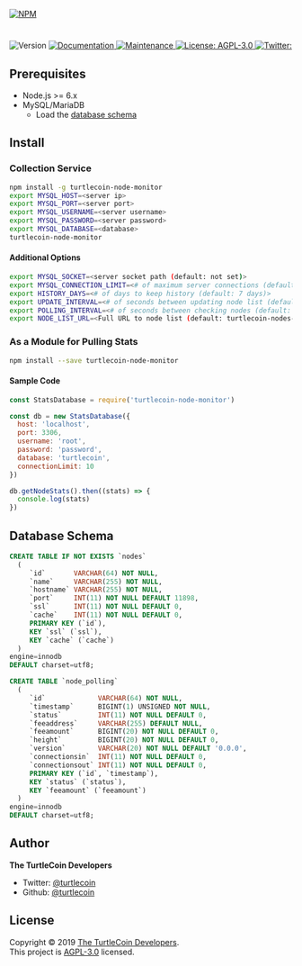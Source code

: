 [![NPM](https://nodei.co/npm/turtlecoin-node-monitor.png?downloads=true&stars=true)](https://nodei.co/npm/turtlecoin-node-monitor/)

<h1 align="center"></h1>
<p>
  <img alt="Version" src="https://img.shields.io/badge/version-0.0.1-blue.svg?cacheSeconds=2592000" />
  <a href="https://github.com/turtlecoin/turtlecoin-node-monitor#readme">
    <img alt="Documentation" src="https://img.shields.io/badge/documentation-meh-brightgreen.svg" target="_blank" />
  </a>
  <a href="https://github.com/turtlecoin/turtlecoin-node-monitor/graphs/commit-activity">
    <img alt="Maintenance" src="https://img.shields.io/badge/Maintained%3F-yes-green.svg" target="_blank" />
  </a>
  <a href="https://github.com/turtlecoin/turtlecoin-node-monitor/blob/master/LICENSE">
    <img alt="License: AGPL-3.0" src="https://img.shields.io/badge/License-AGPL-yellow.svg" target="_blank" />
  </a>
  <a href="https://twitter.com/ ">
    <img alt="Twitter:  " src="https://img.shields.io/twitter/follow/_turtlecoin.svg?style=social" target="_blank" />
  </a>
</p>

## Prerequisites

* Node.js >= 6.x
* MySQL/MariaDB
  * Load the [database schema](#database-schema)

## Install



### Collection Service

```sh
npm install -g turtlecoin-node-monitor
export MYSQL_HOST=<server ip>
export MYSQL_PORT=<server port>
export MYSQL_USERNAME=<server username>
export MYSQL_PASSWORD=<server password>
export MYSQL_DATABASE=<database>
turtlecoin-node-monitor
```

#### Additional Options

```sh
export MYSQL_SOCKET=<server socket path (default: not set)>
export MYSQL_CONNECTION_LIMIT=<# of maximum server connections (default: 10)>
export HISTORY_DAYS=<# of days to keep history (default: 7 days)>
export UPDATE_INTERVAL=<# of seconds between updating node list (default: 1 hour)>
export POLLING_INTERVAL=<# of seconds between checking nodes (default: 120s)>
export NODE_LIST_URL=<Full URL to node list (default: turtlecoin-nodes-json)>
```

### As a Module for Pulling Stats

```sh
npm install --save turtlecoin-node-monitor
```

#### Sample Code

```javascript
const StatsDatabase = require('turtlecoin-node-monitor')

const db = new StatsDatabase({
  host: 'localhost',
  port: 3306,
  username: 'root',
  password: 'password',
  database: 'turtlecoin',
  connectionLimit: 10
})

db.getNodeStats().then((stats) => {
  console.log(stats)
})
```

## Database Schema

```sql
CREATE TABLE IF NOT EXISTS `nodes`
  (
     `id`       VARCHAR(64) NOT NULL,
     `name`     VARCHAR(255) NOT NULL,
     `hostname` VARCHAR(255) NOT NULL,
     `port`     INT(11) NOT NULL DEFAULT 11898,
     `ssl`      INT(11) NOT NULL DEFAULT 0,
     `cache`    INT(11) NOT NULL DEFAULT 0,
     PRIMARY KEY (`id`),
     KEY `ssl` (`ssl`),
     KEY `cache` (`cache`)
  )
engine=innodb
DEFAULT charset=utf8;

CREATE TABLE `node_polling`
  (
     `id`             VARCHAR(64) NOT NULL,
     `timestamp`      BIGINT(1) UNSIGNED NOT NULL,
     `status`         INT(11) NOT NULL DEFAULT 0,
     `feeaddress`     VARCHAR(255) DEFAULT NULL,
     `feeamount`      BIGINT(20) NOT NULL DEFAULT 0,
     `height`         BIGINT(20) NOT NULL DEFAULT 0,
     `version`        VARCHAR(20) NOT NULL DEFAULT '0.0.0',
     `connectionsin`  INT(11) NOT NULL DEFAULT 0,
     `connectionsout` INT(11) NOT NULL DEFAULT 0,
     PRIMARY KEY (`id`, `timestamp`),
     KEY `status` (`status`),
     KEY `feeamount` (`feeamount`)
  )
engine=innodb
DEFAULT charset=utf8;
```

## Author

**The TurtleCoin Developers**

* Twitter: [@turtlecoin](https://twitter.com/_turtlecoin )
* Github: [@turtlecoin](https://github.com/turtlecoin)

## License

Copyright © 2019 [The TurtleCoin Developers](https://github.com/turtlecoin).<br />
This project is [AGPL-3.0](https://github.com/turtlecoin/cryptodira/blob/master/LICENSE) licensed.
